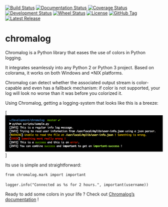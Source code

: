 [![Build Status](https://travis-ci.org/freelan-developers/chromalog.svg)](https://travis-ci.org/freelan-developers/chromalog)
[![Documentation Status](https://readthedocs.org/projects/chromalog/badge/?version=latest)](https://readthedocs.org/projects/chromalog/?badge=latest)
[![Coverage Status](https://coveralls.io/repos/freelan-developers/chromalog/badge.svg?branch=master)](https://coveralls.io/r/freelan-developers/chromalog?branch=master)
[![Development Status](https://pypip.in/status/chromalog/badge.svg)](https://pypi.python.org/pypi/chromalog)
[![Wheel Status](https://pypip.in/wheel/chromalog/badge.png?branch=master)](https://pypi.python.org/pypi/chromalog)
[![License](https://img.shields.io/pypi/l/chromalog.svg)](http://opensource.org/licenses/MIT)
[![GitHub Tag](https://img.shields.io/github/tag/freelan-developers/chromalog.svg)](https://github.com/freelan-developers/chromalog)
[![Latest Release](https://img.shields.io/pypi/v/chromalog.svg)](https://pypi.python.org/pypi/chromalog)

# chromalog

Chromalog is a Python library that eases the use of colors in Python logging.

It integrates seamlessly into any Python 2 or Python 3 project. Based on colorama, it works on both Windows and *NIX platforms.

Chromalog can detect whether the associated output stream is color-capable and even has a fallback mechanism: if color is not supported, your log will look no worse than it was before you colorized it.

Using Chromalog, getting a logging-system that looks like this is a breeze:

[![home-sample](doc/source/_static/home-sample.png)]

Its use is simple and straightforward:

    from chromalog.mark import important

    logger.info("Connected as %s for 2 hours.", important(username))
    
Ready to add some colors in your life ? Check out [Chromalog’s documentation](http://chromalog.readthedocs.org/en/latest/index.html) !
